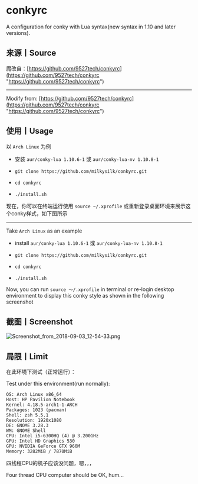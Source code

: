 # conkyrc

A configuration for conky with Lua syntax(new syntax in 1.10 and later versions).

## 来源丨Source

魔改自：[https://github.com/9527tech/conkyrc](https://github.com/9527tech/conkyrc "https://github.com/9527tech/conkyrc")

---
Modify from:
[https://github.com/9527tech/conkyrc](https://github.com/9527tech/conkyrc "https://github.com/9527tech/conkyrc")

## 使用丨Usage

以 `Arch Linux` 为例

- 安装 `aur/conky-lua 1.10.6-1` 或 `aur/conky-lua-nv 1.10.8-1`

- `git clone https://github.com/milkysilk/conkyrc.git`

- `cd conkyrc`

- `./install.sh`

现在，你可以在终端运行使用 `source ~/.xprofile` 或重新登录桌面环境来展示这个conky样式，如下图所示

---
Take `Arch Linux` as an example

- install `aur/conky-lua 1.10.6-1` 或 `aur/conky-lua-nv 1.10.8-1`

- `git clone https://github.com/milkysilk/conkyrc.git`

- `cd conkyrc`

- `./install.sh`

Now, you can run `source ～/.xprofile` in terminal or re-login desktop environment to display this conky style as shown in the following screenshot

## 截图丨Screenshot

![Screenshot_from_2018-09-03_12-54-33.png](https://github.com/milkysilk/conkyrc/blob/master/Screenshot%20from%202018-09-03%2012-54-33.png "Screenshot_from_2018-09-03_12-54-33.png")

## 局限丨Limit

在此环境下测试（正常运行）：

Test under this environment(run normally):

```shell
OS: Arch Linux x86_64
Host: HP Pavilion Notebook
Kernel: 4.18.5-arch1-1-ARCH
Packages: 1023 (pacman)
Shell: zsh 5.5.1
Resolution: 1920x1080
DE: GNOME 3.28.3
WM: GNOME Shell
CPU: Intel i5-6300HQ (4) @ 3.200GHz
GPU: Intel HD Graphics 530
GPU: NVIDIA GeForce GTX 960M
Memory: 3282MiB / 7870MiB
```

四线程CPU的机子应该没问题，嗯，，，

Four thread CPU computer should be OK, hum...